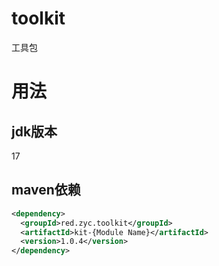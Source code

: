 # toolkit
工具包
# 用法
## jdk版本
17
## maven依赖
```xml
<dependency>
  <groupId>red.zyc.toolkit</groupId>
  <artifactId>kit-{Module Name}</artifactId>
  <version>1.0.4</version>
</dependency>
